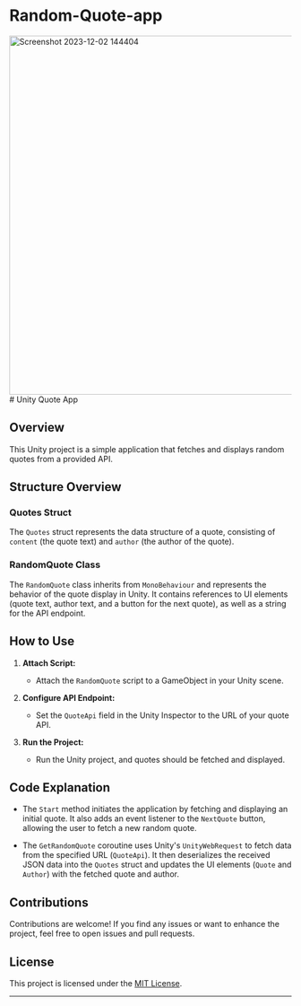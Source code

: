 # Random-Quote-app
<img width="640" alt="Screenshot 2023-12-02 144404" src="https://github.com/Namancoder80/Random-Quote-app/assets/96739382/9de2133a-0488-4d11-bf81-4a61e1943dcf">
# Unity Quote App

## Overview

This Unity project is a simple application that fetches and displays random quotes from a provided API.

## Structure Overview

### Quotes Struct

The `Quotes` struct represents the data structure of a quote, consisting of `content` (the quote text) and `author` (the author of the quote).

### RandomQuote Class

The `RandomQuote` class inherits from `MonoBehaviour` and represents the behavior of the quote display in Unity. It contains references to UI elements (quote text, author text, and a button for the next quote), as well as a string for the API endpoint.

## How to Use

1. **Attach Script:**
   - Attach the `RandomQuote` script to a GameObject in your Unity scene.

2. **Configure API Endpoint:**
   - Set the `QuoteApi` field in the Unity Inspector to the URL of your quote API.

3. **Run the Project:**
   - Run the Unity project, and quotes should be fetched and displayed.

## Code Explanation

- The `Start` method initiates the application by fetching and displaying an initial quote. It also adds an event listener to the `NextQuote` button, allowing the user to fetch a new random quote.

- The `GetRandomQuote` coroutine uses Unity's `UnityWebRequest` to fetch data from the specified URL (`QuoteApi`). It then deserializes the received JSON data into the `Quotes` struct and updates the UI elements (`Quote` and `Author`) with the fetched quote and author.

## Contributions

Contributions are welcome! If you find any issues or want to enhance the project, feel free to open issues and pull requests.

## License

This project is licensed under the [MIT License](LICENSE).

---
